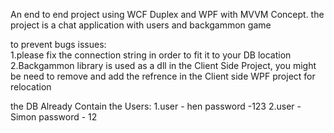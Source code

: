 
An end to end project using WCF Duplex and WPF with MVVM Concept. the project is a chat application with users and backgammon game

to prevent bugs issues:<br>
1.please fix the connection string in order to fit it to your DB location
2.Backgammon library is used as a dll in the Client Side Project, you might be need to remove and add the refrence in the Client side WPF project for relocation

the DB Already Contain the Users:
1.user - hen password -123
2.user - Simon password - 12
